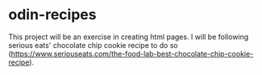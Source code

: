 # odin-recipes

This project will be an exercise in creating html pages. I will be following serious eats' chocolate chip cookie recipe to do so (https://www.seriouseats.com/the-food-lab-best-chocolate-chip-cookie-recipe). 